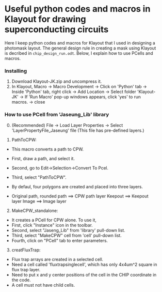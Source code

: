 # Useful python codes and macros in Klayout for drawing superconducting circuits

Here I keep python codes and macros for Klayout that I used in designing a photomask layout. The general design rule in creating a mask using Klayout is decribed in `chip_design_run.odt`. Below, I explain how to use PCells and macros.

### Installing
1. Download Klayout-JK.zip and uncompress it.
2. In Klayout, Macro -> Macro Development -> Click on 'Python' tab -> Inside 'Python' tab, right click -> Add Location -> Select folder 'Klayout-JK' -> If 'Run Macro' pop-up windows appears, click 'yes' to run macros. -> close

### How to use PCell from 'Jaseung_Lib' library

0. (Recommended) File -> Load Layer Properties -> Select 'LayerPropertyFile_Jaseung' file (This file has pre-defined layers.)

1. PathToCPW:
- This macro converts a path to CPW. 
- First, draw a path, and select it.
- Second, go to Edit->Selection->Convert To Pcel.
- Third, select "PathToCPW".

- By defaul, four polygons are created and placed into three layers.
- Original path, rounded path ==> CPW path layer
  Keepout ==> Keepout layer
  Image ==> Image layer

2. MakeCPW_standalone:
- It creates a PCell for CPW alone. To use it, 
- First, click "Instance" icon in the toolbar.
- Second, select "Jaseng_Lib" from 'library' pull-down list.
- Third, select "MakeCPW" cell from 'cell' pull-down list.
- Fourth, click on "PCell" tab to enter parameters.

3. creatFluxTrap:
- Flux trap arrays are created in a selected cell. 
- Need a cell called 'fluxtrapsinglecell', which has only 4x4um^2 square in flux trap layer.
- Need to put x and y center positions of the cell in the CHIP coordinate in the code.
- A cell must not have child cells.
